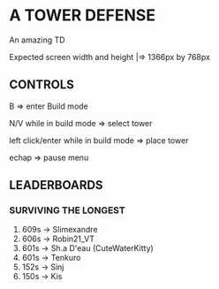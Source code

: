 # A TOWER DEFENSE

An amazing TD

Expected screen width and height |=> 1366px by 768px


## CONTROLS

B										=> enter Build mode

N/V while in build mode					=> select tower

left click/enter while in build mode	=> place tower

echap									=> pause menu


## LEADERBOARDS
### SURVIVING THE LONGEST

1) 609s -> Slimexandre
2) 606s -> Robin21_VT
3) 601s -> Sh.a D'eau (CuteWaterKitty)
3) 601s -> Tenkuro
4) 152s -> Sinj
5) 150s -> Kis